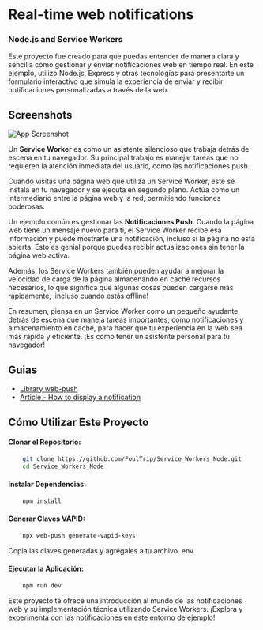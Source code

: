 # Real-time web notifications

### Node.js and Service Workers

Este proyecto fue creado para que puedas entender de manera clara y sencilla cómo gestionar y enviar notificaciones web en tiempo real. En este ejemplo, utilizo Node.js, Express y otras tecnologías para presentarte un formulario interactivo que simula la experiencia de enviar y recibir notificaciones personalizadas a través de la web.
## Screenshots

![App Screenshot](https://res.cloudinary.com/df2gu30lb/image/upload/v1709798115/v7e1a5zjn9vi1nkpf3ny.webp)

Un **Service Worker** es como un asistente silencioso que trabaja detrás de escena en tu navegador. Su principal trabajo es manejar tareas que no requieren la atención inmediata del usuario, como las notificaciones push.

Cuando visitas una página web que utiliza un Service Worker, este se instala en tu navegador y se ejecuta en segundo plano. Actúa como un intermediario entre la página web y la red, permitiendo funciones poderosas.

Un ejemplo común es gestionar las **Notificaciones Push**. Cuando la página web tiene un mensaje nuevo para ti, el Service Worker recibe esa información y puede mostrarte una notificación, incluso si la página no está abierta. Esto es genial porque puedes recibir actualizaciones sin tener la página web activa.

Además, los Service Workers también pueden ayudar a mejorar la velocidad de carga de la página almacenando en caché recursos necesarios, lo que significa que algunas cosas pueden cargarse más rápidamente, ¡incluso cuando estás offline!

En resumen, piensa en un Service Worker como un pequeño ayudante detrás de escena que maneja tareas importantes, como notificaciones y almacenamiento en caché, para hacer que tu experiencia en la web sea más rápida y eficiente. ¡Es como tener un asistente personal para tu navegador!

## Guias
 - [Library web-push](https://www.npmjs.com/package/web-push)
 - [Article - How to display a notification](https://web.dev/articles/push-notifications-display-a-notification?hl=es-419)

## Cómo Utilizar Este Proyecto

#### Clonar el Repositorio:

```bash
    git clone https://github.com/FoulTrip/Service_Workers_Node.git
    cd Service_Workers_Node
```
#### Instalar Dependencias:

```bash
    npm install
```
#### Generar Claves VAPID:

```bash
    npx web-push generate-vapid-keys
```
Copia las claves generadas y agrégales a tu archivo .env.

#### Ejecutar la Aplicación:

```bash
    npm run dev
```

Este proyecto te ofrece una introducción al mundo de las notificaciones web y su implementación técnica utilizando Service Workers. ¡Explora y experimenta con las notificaciones en este entorno de ejemplo!